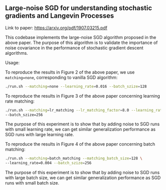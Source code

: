 ## Large-noise SGD for understanding stochastic gradients and Langevin Processes

Link to paper: https://arxiv.org/pdf/1907.03215.pdf

This codebase implements the large-noise SGD algorithm proposed in the above
paper. The purpose of this algorithm is to validate the importance of noise
covariance in the performance of stochastic gradient descent algorithms.

Usage:

To reproduce the results in Figure 2 of the above paper, we use `matching=none`,
corresponding to vanilla SGD algorithm:
```bash
./run.sh --matching=none --learning_rate=0.016 --batch_szize=128
```

To reproduce the results in Figure 3 of the above paper concerning learning rate
matching:
```bash
./run.sh --matching=lr_matching --lr_matching_factor=8.0 --learning_rate=0.001 \
--batch_szize=256
```
The purpose of this experiment is to show that by adding noise to SGD runs with
small learning rate, we can get similar generalization performance as SGD runs
with large learning rate.

To reproduce the results in Figure 4 of the above paper concerning batch
matching:
```bash
./run.sh --matching=batch_matching --matching_batch_size=128 \
--learning_rate=0.004 --batch_szize=256
```
The purpose of this experiment is to show that by adding noise to SGD runs with
large batch size, we can get similar generalization performance as SGD runs with
small batch size.

